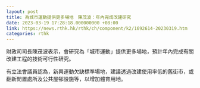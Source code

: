 ```yaml
---
layout: post
title: 為城市運動提供更多場地　陳茂波：年內完成改建研究
date: 2023-03-19 17:28:18.000000000 +08:00
link: https://news.rthk.hk/rthk/ch/component/k2/1692614-20230319.htm
categories: rthk
---
```


財政司司長陳茂波表示，會研究為「城巿運動」提供更多場地，預計年內完成有關改建工程的技術可行性研究。

有立法會議員認為，新興運動欠缺標準場地，建議透過改建使用率低的舊街市，或翻新閒置處所及公共屋邨設施等，以增加體育用地。
